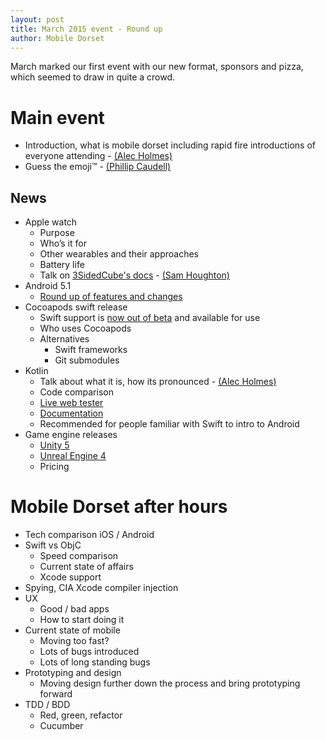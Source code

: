 ```yaml
---
layout: post
title: March 2015 event - Round up
author: Mobile Dorset
---
```

March marked our first event with our new format, sponsors and pizza, which seemed to draw in quite a crowd.

# Main event
- Introduction, what is mobile dorset including rapid fire introductions of everyone attending - [(Alec Holmes)](https://twitter.com/alecholmes)
- Guess the emoji™ - [(Phillip Caudell)](https://twitter.com/phillipcaudell)

## News
- Apple watch
    - Purpose
    - Who’s it for
    - Other wearables and their approaches
    - Battery life
    - Talk on [3SidedCube's docs](http://wall.3sidedcube.com/tagged/applewatch) - [(Sam Houghton)](https://twitter.com/houghton_sam)
- Android 5.1
	- [Round up of features and changes](http://android-developers.blogspot.co.uk/2015/03/android-51-lollipop-sdk.html)
- Cocoapods swift release
	- Swift support is [now out of beta](http://blog.cocoapods.org/CocoaPods-0.36/) and available for use
	- Who uses Cocoapods
	- Alternatives
		- Swift frameworks
		- Git submodules
- Kotlin
    - Talk about what it is, how its pronounced - [(Alec Holmes)](https://twitter.com/alecholmes)
    - Code comparison
    - [Live web tester](http://kotlin-demo.jetbrains.com/)
    - [Documentation](http://confluence.jetbrains.net/display/Kotlin/Welcome)
    - Recommended for people familiar with Swift to intro to Android
- Game engine releases
    - [Unity 5](http://blogs.unity3d.com/2015/03/03/unity-5-launch/)
    - [Unreal Engine 4](https://www.unrealengine.com/news/epic-kicks-off-gdc-with-more-news)
    - Pricing

# Mobile Dorset after hours
- Tech comparison iOS / Android
- Swift vs ObjC
    - Speed comparison
    - Current state of affairs
    - Xcode support
- Spying, CIA Xcode compiler injection
- UX
    - Good / bad apps
    - How to start doing it
- Current state of mobile
    - Moving too fast?
    - Lots of bugs introduced
    - Lots of long standing bugs
- Prototyping and design
    - Moving design further down the process and bring prototyping forward
- TDD / BDD
    - Red, green, refactor
    - Cucumber